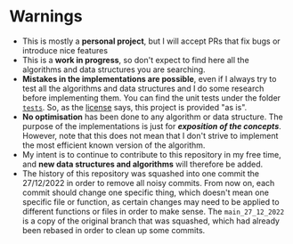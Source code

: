 # Warnings

- This is mostly a **personal project**, but I will accept PRs that fix bugs or introduce nice features
- This is a **work in progress**, so don't expect to find here all the algorithms and data structures you are searching. 
- **Mistakes in the implementations are possible**, even if I always try to test all the algorithms and data structures and I do some research before implementing them. You can find the unit tests under the folder [`tests`](../../tests). So, as the [license](../../LICENSE.md) says, this project is provided "as is".
- **No optimisation** has been done to any algorithm or data structure. The purpose of the implementations is just for **_exposition of the concepts_**. However, note that this does not mean that I don't strive to implement the most efficient known version of the algorithm.
- My intent is to continue to contribute to this repository in my free time, and **new data structures and algorithms** will therefore be added.
- The history of this repository was squashed into one commit the 27/12/2022 in order to remove all noisy commits. From now on, each commit should change one specific thing, which doesn't mean one specific file or function, as certain changes may need to be applied to different functions or files in order to make sense. The `main_27_12_2022` is a copy of the original branch that was squashed, which had already been rebased in order to clean up some commits.